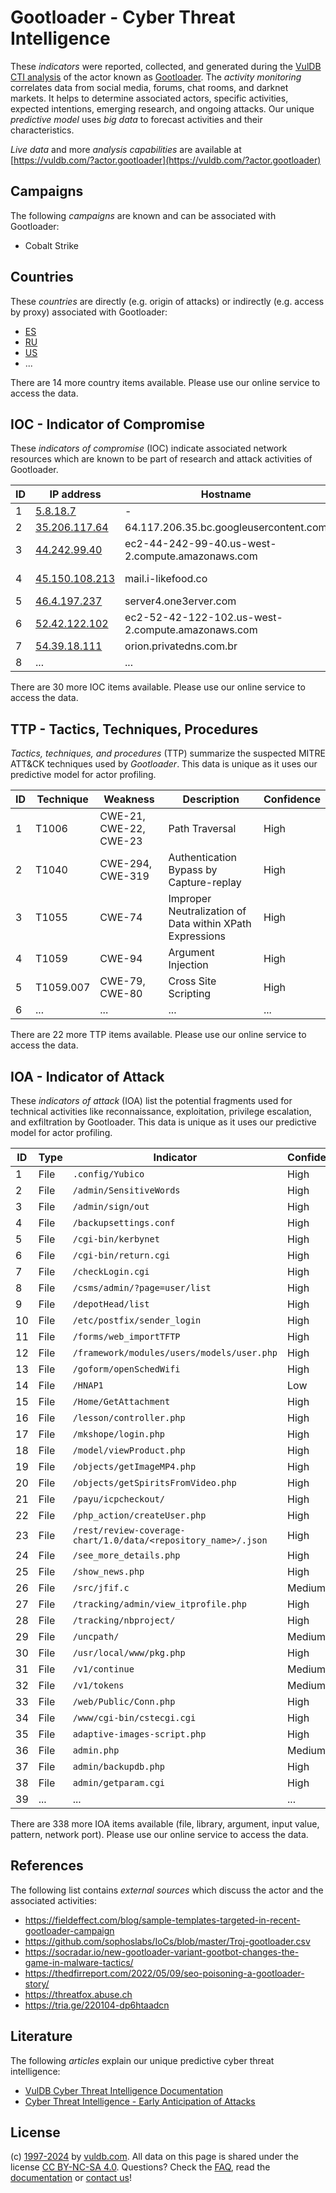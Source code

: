 # Gootloader - Cyber Threat Intelligence

These _indicators_ were reported, collected, and generated during the [VulDB CTI analysis](https://vuldb.com/?kb.cti) of the actor known as [Gootloader](https://vuldb.com/?actor.gootloader). The _activity monitoring_ correlates data from social media, forums, chat rooms, and darknet markets. It helps to determine associated actors, specific activities, expected intentions, emerging research, and ongoing attacks. Our unique _predictive model_ uses _big data_ to forecast activities and their characteristics.

_Live data_ and more _analysis capabilities_ are available at [https://vuldb.com/?actor.gootloader](https://vuldb.com/?actor.gootloader)

## Campaigns

The following _campaigns_ are known and can be associated with Gootloader:

* Cobalt Strike

## Countries

These _countries_ are directly (e.g. origin of attacks) or indirectly (e.g. access by proxy) associated with Gootloader:

* [ES](https://vuldb.com/?country.es)
* [RU](https://vuldb.com/?country.ru)
* [US](https://vuldb.com/?country.us)
* ...

There are 14 more country items available. Please use our online service to access the data.

## IOC - Indicator of Compromise

These _indicators of compromise_ (IOC) indicate associated network resources which are known to be part of research and attack activities of Gootloader.

ID | IP address | Hostname | Campaign | Confidence
-- | ---------- | -------- | -------- | ----------
1 | [5.8.18.7](https://vuldb.com/?ip.5.8.18.7) | - | - | High
2 | [35.206.117.64](https://vuldb.com/?ip.35.206.117.64) | 64.117.206.35.bc.googleusercontent.com | - | Medium
3 | [44.242.99.40](https://vuldb.com/?ip.44.242.99.40) | ec2-44-242-99-40.us-west-2.compute.amazonaws.com | - | Medium
4 | [45.150.108.213](https://vuldb.com/?ip.45.150.108.213) | mail.i-likefood.co | Cobalt Strike | High
5 | [46.4.197.237](https://vuldb.com/?ip.46.4.197.237) | server4.one3erver.com | - | High
6 | [52.42.122.102](https://vuldb.com/?ip.52.42.122.102) | ec2-52-42-122-102.us-west-2.compute.amazonaws.com | - | Medium
7 | [54.39.18.111](https://vuldb.com/?ip.54.39.18.111) | orion.privatedns.com.br | - | High
8 | ... | ... | ... | ...

There are 30 more IOC items available. Please use our online service to access the data.

## TTP - Tactics, Techniques, Procedures

_Tactics, techniques, and procedures_ (TTP) summarize the suspected MITRE ATT&CK techniques used by _Gootloader_. This data is unique as it uses our predictive model for actor profiling.

ID | Technique | Weakness | Description | Confidence
-- | --------- | -------- | ----------- | ----------
1 | T1006 | CWE-21, CWE-22, CWE-23 | Path Traversal | High
2 | T1040 | CWE-294, CWE-319 | Authentication Bypass by Capture-replay | High
3 | T1055 | CWE-74 | Improper Neutralization of Data within XPath Expressions | High
4 | T1059 | CWE-94 | Argument Injection | High
5 | T1059.007 | CWE-79, CWE-80 | Cross Site Scripting | High
6 | ... | ... | ... | ...

There are 22 more TTP items available. Please use our online service to access the data.

## IOA - Indicator of Attack

These _indicators of attack_ (IOA) list the potential fragments used for technical activities like reconnaissance, exploitation, privilege escalation, and exfiltration by Gootloader. This data is unique as it uses our predictive model for actor profiling.

ID | Type | Indicator | Confidence
-- | ---- | --------- | ----------
1 | File | `.config/Yubico` | High
2 | File | `/admin/SensitiveWords` | High
3 | File | `/admin/sign/out` | High
4 | File | `/backupsettings.conf` | High
5 | File | `/cgi-bin/kerbynet` | High
6 | File | `/cgi-bin/return.cgi` | High
7 | File | `/checkLogin.cgi` | High
8 | File | `/csms/admin/?page=user/list` | High
9 | File | `/depotHead/list` | High
10 | File | `/etc/postfix/sender_login` | High
11 | File | `/forms/web_importTFTP` | High
12 | File | `/framework/modules/users/models/user.php` | High
13 | File | `/goform/openSchedWifi` | High
14 | File | `/HNAP1` | Low
15 | File | `/Home/GetAttachment` | High
16 | File | `/lesson/controller.php` | High
17 | File | `/mkshope/login.php` | High
18 | File | `/model/viewProduct.php` | High
19 | File | `/objects/getImageMP4.php` | High
20 | File | `/objects/getSpiritsFromVideo.php` | High
21 | File | `/payu/icpcheckout/` | High
22 | File | `/php_action/createUser.php` | High
23 | File | `/rest/review-coverage-chart/1.0/data/<repository_name>/.json` | High
24 | File | `/see_more_details.php` | High
25 | File | `/show_news.php` | High
26 | File | `/src/jfif.c` | Medium
27 | File | `/tracking/admin/view_itprofile.php` | High
28 | File | `/tracking/nbproject/` | High
29 | File | `/uncpath/` | Medium
30 | File | `/usr/local/www/pkg.php` | High
31 | File | `/v1/continue` | Medium
32 | File | `/v1/tokens` | Medium
33 | File | `/web/Public/Conn.php` | High
34 | File | `/www/cgi-bin/cstecgi.cgi` | High
35 | File | `adaptive-images-script.php` | High
36 | File | `admin.php` | Medium
37 | File | `admin/backupdb.php` | High
38 | File | `admin/getparam.cgi` | High
39 | ... | ... | ...

There are 338 more IOA items available (file, library, argument, input value, pattern, network port). Please use our online service to access the data.

## References

The following list contains _external sources_ which discuss the actor and the associated activities:

* https://fieldeffect.com/blog/sample-templates-targeted-in-recent-gootloader-campaign
* https://github.com/sophoslabs/IoCs/blob/master/Troj-gootloader.csv
* https://socradar.io/new-gootloader-variant-gootbot-changes-the-game-in-malware-tactics/
* https://thedfirreport.com/2022/05/09/seo-poisoning-a-gootloader-story/
* https://threatfox.abuse.ch
* https://tria.ge/220104-dp6htaadcn

## Literature

The following _articles_ explain our unique predictive cyber threat intelligence:

* [VulDB Cyber Threat Intelligence Documentation](https://vuldb.com/?kb.cti)
* [Cyber Threat Intelligence - Early Anticipation of Attacks](https://www.scip.ch/en/?labs.20201022)

## License

(c) [1997-2024](https://vuldb.com/?kb.changelog) by [vuldb.com](https://vuldb.com/?kb.about). All data on this page is shared under the license [CC BY-NC-SA 4.0](https://creativecommons.org/licenses/by-nc-sa/4.0/). Questions? Check the [FAQ](https://vuldb.com/?kb.faq), read the [documentation](https://vuldb.com/?kb) or [contact us](https://vuldb.com/?contact)!
